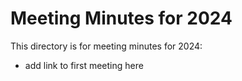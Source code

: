 # Meeting Minutes for 2024
This directory is for meeting minutes for 2024:
- add link to first meeting here